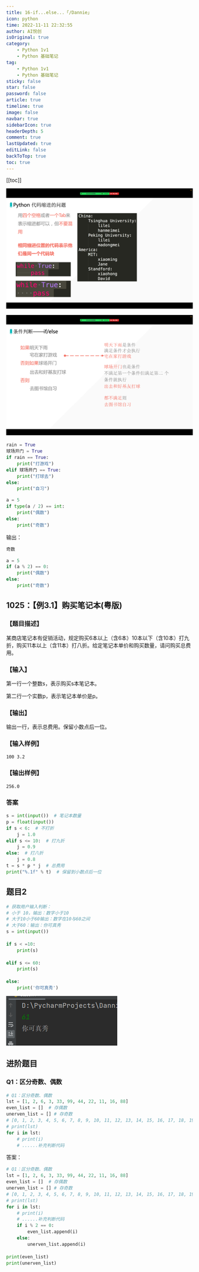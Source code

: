 ```yaml
---
title: 16-if...else...「/Dannie」
icon: python
time: 2022-11-11 22:32:55
author: AI悦创
isOriginal: true
category: 
    - Python 1v1
    - Python 基础笔记
tag:
    - Python 1v1
    - Python 基础笔记
sticky: false
star: false
password: false
article: true
timeline: true
image: false
navbar: true
sidebarIcon: true
headerDepth: 5
comment: true
lastUpdated: true
editLink: false
backToTop: true
toc: true
---
```


[[toc]]

![image-20221121211905098](./16.assets/image-20221121211905098.png)

![image-20221121213214660](./16.assets/image-20221121213214660.png)

```python
rain = True
球场开门 = True
if rain == True:
    print("打游戏")
elif 球场开门 == True:
    print("打球去")
else:
    print("自习")
```



```python
a = 5
if type(a / 2) == int:
    print("偶数")
else:
    print("奇数")
```

输出：

```python
奇数
```

```python
a = 5
if (a % 2) == 0:
    print("偶数")
else:
    print("奇数")
```

## 1025：【例3.1】购买笔记本(粤版)

### 【题目描述】

某商店笔记本有促销活动，规定购买6本以上（含6本）10本以下（含10本）打九折，购买11本以上（含11本）打八折。给定笔记本单价和购买数量，请问购买总费用。

### 【输入】

第一行一个整数s，表示购买s本笔记本。

第二行一个实数p，表示笔记本单价是p。

### 【输出】

输出一行，表示总费用。保留小数点后一位。

### 【输入样例】

```
100 3.2
```

### 【输出样例】

```
256.0
```

### 答案

```python
s = int(input())  # 笔记本数量
p = float(input())
if s < 6:  # 不打折
    j = 1.0
elif s <= 10:  # 打九折
    j = 0.9
else:  # 打八折
    j = 0.8
t = s * p * j  # 总费用
print("%.1f" % t)  # 保留到小数点后一位
```

## 题目2

```python
# 获取用户输入判断：
# 小于 10，输出：数字小于10
# 大于10小于60输出：数字在10与60之间
# 大于60：输出：你可真秀
s = int(input())

if s < =10:
    print(s)

elif s <= 60:
    print(s)

else:
    print('你可真秀')
```

![image-20221124215223391](./16.assets/image-20221124215223391.png)

## 进阶题目

### Q1：区分奇数、偶数

```python
# Q1：区分奇数、偶数
lst = [1, 2, 6, 3, 33, 99, 44, 22, 11, 16, 88]
even_list = []  # 存偶数
unerven_list = [] # 存奇数
# [0, 1, 2, 3, 4, 5, 6, 7, 8, 9, 10, 11, 12, 13, 14, 15, 16, 17, 18, 19]
# print(lst)
for i in lst:
    # print(i)
    # ......补充判断代码
```

答案：

```python
# Q1：区分奇数、偶数
lst = [1, 2, 6, 3, 33, 99, 44, 22, 11, 16, 88]
even_list = []  # 存偶数
unerven_list = [] # 存奇数
# [0, 1, 2, 3, 4, 5, 6, 7, 8, 9, 10, 11, 12, 13, 14, 15, 16, 17, 18, 19]
# print(lst)
for i in lst:
    # print(i)
    # ......补充判断代码
    if i % 2 == 0:
        even_list.append(i)
    else:
        unerven_list.append(i)

print(even_list)
print(unerven_list)
```




















